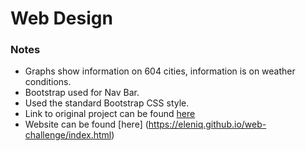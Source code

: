 # Web Design

### Notes 
* Graphs show information on 604 cities, information is on weather conditions. 
* Bootstrap used for Nav Bar. 
* Used the standard Bootstrap CSS style.
* Link to original project can be found [here](https://github.com/EleniQ/python-api-challenge)
* Website can be found [here] (https://eleniq.github.io/web-challenge/index.html)
